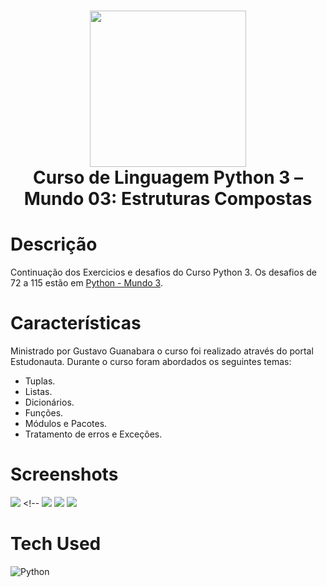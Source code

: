 <div align="center">
 <h1> <img src="https://upload.wikimedia.org/wikipedia/commons/thumb/c/c3/Python-logo-notext.svg/1869px-Python-logo-notext.svg.png" width="250px"><br/>Curso de Linguagem Python 3 – Mundo 03: Estruturas Compostas</h1>
     </div>


# Descrição
Continuação dos Exercicios e desafios do Curso Python 3. Os desafios de 72 a 115 estão em [Python - Mundo 3](https://github.com/byttencourt/Python-Mundo-3).

# Características
Ministrado por Gustavo Guanabara o curso foi realizado através do portal Estudonauta.
Durante o curso foram abordados os seguintes temas:
- Tuplas.
- Listas.
- Dicionários.
- Funções.
- Módulos e Pacotes.
- Tratamento de erros e Exceções.


# Screenshots
 <img src="https://i.imgur.com/YFRreqZ.png"> <!-- <img src="https://i.imgur.com/J3R6HuX.png">
 <img src="https://i.imgur.com/67eE61a.png"> <img src="https://i.imgur.com/YpjqgY3.png">
# Tech Used
 ![Python](https://img.shields.io/badge/python-3670A0?style=for-the-badge&logo=python&logoColor=ffdd54)
 <!--      
# Mais detalhes:
90% Aproveitamento
 <!--
![Badge em Desenvolvimento](http://img.shields.io/static/v1?label=curso&message=concluido&color=GREEN&style=for-the-badge)<br>
 <!--
Ps: Agradecimento especial ao Gustavo Guanabara por compartilhar seu conhecimento e a maestria em Ensinar.   